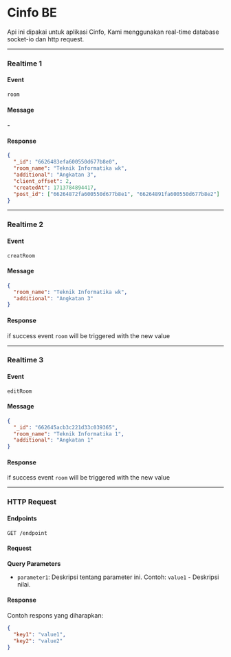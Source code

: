 # Cinfo BE

Api ini dipakai untuk aplikasi Cinfo, Kami menggunakan real-time database socket-io dan http request.

---

### Realtime 1

#### Event

`room`

#### Message

**-**

#### Response

```json
{
  "_id": "6626483efa600550d677b8e0",
  "room_name": "Teknik Informatika wk",
  "additional": "Angkatan 3",
  "client_offset": 2,
  "createdAt": 1713784894417,
  "post_id": ["66264872fa600550d677b8e1", "66264891fa600550d677b8e2"]
}
```

---

### Realtime 2

#### Event

`creatRoom`

#### Message

```json
{
  "room_name": "Teknik Informatika wk",
  "additional": "Angkatan 3"
}
```

#### Response

if success event `room` will be triggered with the new value

---

### Realtime 3

#### Event

`editRoom`

#### Message

```json
{
  "_id": "662645acb3c221d33c039365",
  "room_name": "Teknik Informatika 1",
  "additional": "Angkatan 1"
}
```

#### Response

if success event `room` will be triggered with the new value

---

### HTTP Request

#### Endpoints

`GET /endpoint`

#### Request

**Query Parameters**

- `parameter1`: Deskripsi tentang parameter ini. Contoh: `value1` - Deskripsi nilai.

#### Response

Contoh respons yang diharapkan:

```json
{
  "key1": "value1",
  "key2": "value2"
}
```

